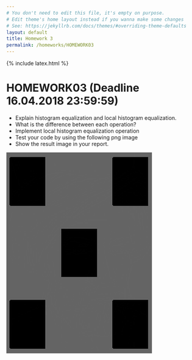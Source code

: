 ```yaml
---
# You don't need to edit this file, it's empty on purpose.
# Edit theme's home layout instead if you wanna make some changes
# See: https://jekyllrb.com/docs/themes/#overriding-theme-defaults
layout: default
title: Homework 3
permalink: /homeworks/HOMEWORK03
---
```

{% include latex.html %}

# HOMEWORK03 (Deadline 16.04.2018 23:59:59)

* Explain histogram equalization and local histogram equalization.
* What is the difference between each operation?
* Implement local histogram equalization operation
* Test your code by using the following png image
* Show the result image in your report.

![png](HOMEWORK03_files/sample.png)
